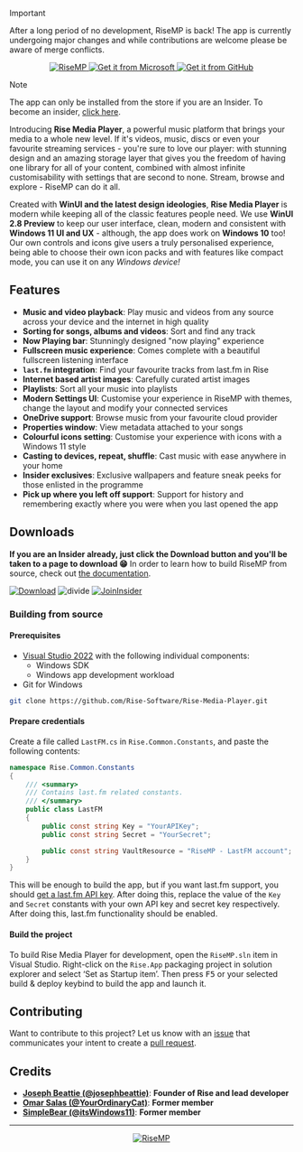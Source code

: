 > [!IMPORTANT]
> After a long period of no development, RiseMP is back!
> The app is currently undergoing major changes and while contributions are welcome please be aware of merge conflicts.

<p align="center">
    <a href='https://github.com/Rise-Software/Rise-Media-Player'>
      <img src='https://user-images.githubusercontent.com/74561130/156649276-8dc63e37-bf76-4321-ae7a-4e77f2022c37.png' alt='RiseMP' />
    </a>
    <a href='https://www.microsoft.com/store/r/9PCSZTMTT55Z'>
      <img src='https://github.com/Rise-Software/Rise-Media-Player/assets/74561130/3d7edcaf-26d8-4453-a751-29b851721abd'alt='Get it from Microsoft' />
    </a>
    <a href='https://github.com/Rise-Software/Rise-Media-Player/releases/latest'>
      <img src='https://github.com/Rise-Software/Rise-Media-Player/assets/74561130/60deb402-0c8e-4579-80e6-69cb7b19cd43'alt='Get it from GitHub' />
    </a>
</p>

> [!NOTE]
> The app can only be installed from the store if you are an Insider. To become an insider, [click here](http://bit.ly/rise-insider).

Introducing **Rise Media Player**, a powerful music platform that brings your media to a whole new level.
If it's videos, music, discs or even your favourite streaming services - you're sure to love our player: with stunning design and an amazing storage layer that gives you the freedom of having one library for all of your content, combined with almost infinite customisability with settings that are second to none.
Stream, browse and explore - RiseMP can do it all.

Created with **WinUI and the latest design ideologies**, **Rise Media Player** is modern while keeping all of the classic features people need. We use **WinUI 2.8 Preview** to keep our user interface, clean, modern and consistent with **Windows 11 UI and UX** - although, the app does work on **Windows 10** too!
Our own controls and icons give users a truly personalised experience, being able to choose their own icon packs and with features like compact mode, you can use it on any *Windows device!*

## Features

* **Music and video playback**: Play music and videos from any source across your device and the internet in high quality
* **Sorting for songs, albums and videos**: Sort and find any track
* **Now Playing bar**: Stunningly designed "now playing" experience
* **Fullscreen music experience**: Comes complete with a beautiful fullscreen listening interface
* **`last.fm` integration**: Find your favourite tracks from last.fm in Rise
* **Internet based artist images**: Carefully curated artist images
* **Playlists**: Sort all your music into playlists
* **Modern Settings UI**: Customise your experience in RiseMP with themes, change the layout and modify your connected services
* **OneDrive support**: Browse music from your favourite cloud provider
* **Properties window**: View metadata attached to your songs
* **Colourful icons setting**: Customise your experience with icons with a Windows 11 style
* **Casting to devices, repeat, shuffle**: Cast music with ease anywhere in your home
* **Insider exclusives**: Exclusive wallpapers and feature sneak peeks for those enlisted in the programme
* **Pick up where you left off support**: Support for history and remembering exactly where you were when you last opened the app

<!-- Insider features
- RiseMP Designed Wallpapers and themes for your desktop
- Feature sneak peeks
-->

## Downloads

**If you are an Insider already, just click the Download button and you'll be taken to a page to download 😁**
In order to learn how to build RiseMP from source, check out [the documentation](./BUILD.md).

[![Download](https://user-images.githubusercontent.com/74561130/137598555-649c77c7-1719-4aa3-8017-8b41283de730.png)](https://github.com/Rise-Software/Rise-Media-Player/releases)    ![divide](https://user-images.githubusercontent.com/74561130/137599566-866fef7d-967e-4ad1-91da-8014d1752b93.png)    [![JoinInsider](https://user-images.githubusercontent.com/74561130/137585885-7f98b4de-5067-41ee-bdb4-2a04fea4b90a.png)](http://www.bit.ly/risesoftinsider)

### Building from source

#### Prerequisites

- [Visual Studio 2022](https://visualstudio.microsoft.com/vs/) with the following individual components:
  - Windows SDK
  - Windows app development workload
- Git for Windows

```sh
git clone https://github.com/Rise-Software/Rise-Media-Player.git
```

#### Prepare credentials

Create a file called `LastFM.cs` in `Rise.Common.Constants`, and paste the following contents:

```cs
namespace Rise.Common.Constants
{
    /// <summary>
    /// Contains last.fm related constants.
    /// </summary>
    public class LastFM
    {
        public const string Key = "YourAPIKey";
        public const string Secret = "YourSecret";

        public const string VaultResource = "RiseMP - LastFM account";
    }
}
```

This will be enough to build the app, but if you want last.fm support, you should [get a last.fm API key](https://www.last.fm/api#getting-started). After doing this, replace the value of the `Key` and `Secret` constants with your own API key and secret key respectively. After doing this, last.fm functionality should be enabled.

#### Build the project

To build Rise Media Player for development, open the `RiseMP.sln` item in Visual Studio. Right-click on the `Rise.App` packaging project in solution explorer and select ‘Set as Startup item’. Then press <kbd>F5</kbd> or your selected build & deploy keybind to build the app and launch it.

## Contributing

Want to contribute to this project? Let us know with an [issue](https://github.com/Rise-Software/Rise-Media-Player/issues) that communicates your intent to create a [pull request](https://github.com/Rise-Software/Rise-Media-Player/pulls).
<!-- Add when actual project added to repo
Looking for a place to start? Check out the [task board](https://github.com/orgs/RiversideValley/projects/8/views/2), where you can sort tasks by size and priority.
-->
## Credits

* [**Joseph Beattie (@josephbeattie)**](https://github.com/josephbeattie): **Founder of Rise and lead developer**
* [**Omar Salas (@YourOrdinaryCat)**](https://github.com/yourordinarycat): **Former member**
* [**SimpleBear (@itsWindows11)**](https://github.com/itswindows11): **Former member**

---

<p align="center">
    <a href='https://github.com/Rise-Software/Rise-Media-Player'>
      <img src="https://github.com/Rise-Software/Rise-Media-Player/assets/74561130/67a1ea8f-1d0f-4c1d-9688-1912ec20f779" alt="RiseMP" />
    </a>
</p>
